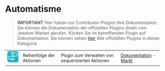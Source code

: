 
# Automatisme


>**IMPORTANT**
>Hier haben nur Contributor-Plugins ihre Dokumentation. Sie können die Dokumentation der offiziellen Plugins direkt vom Jeedom Market abrufen. Klicken Sie im betreffenden Plugin auf Dokumentation.
>Sie können sehen [hier](https://market.jeedom.com/index.php?v=d&p=market&type=plugin&categorie=automatisation) Alle offiziellen Plugins in dieser Kategorie


| | | | |
|--- | --- | --- | ---|
|<img src="sequencing/sequencing_icon.png" class="pluginLogo" width="100" />|Reihenfolge der Aktionen|Plugin zum Verwalten von sequenzierten Aktionen|[Dokumentation](https://agp42.github.io/sequencing/de_DE/) - [Markt](https://market.jeedom.com/index.php?v=d&p=market_display&id=3982)|
